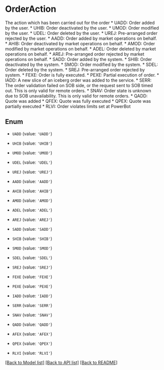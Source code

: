 # OrderAction

The action which has been carried out for the order * UADD: Order added by the user. * UHIB: Order deactivated by the user. * UMOD: Order modified by the user. * UDEL: Order deleted by the user. * UREJ: Pre-arranged order rejected by the user. * AADD: Order added by market operations on behalf. * AHIB: Order deactivated by market operations on behalf. * AMOD: Order modified by market operations on behalf. * ADEL: Order deleted by market operations on behalf. * AREJ: Pre-arranged order rejected by market operations on behalf. * SADD: Order added by the system. * SHIB: Order deactivated by the system. * SMOD: Order modified by the system. * SDEL: Order deleted by the system. * SREJ: Pre-arranged order rejected by system. * FEXE: Order is fully executed. * PEXE: Partial execution of order. * IADD: A new slice of an iceberg order was added to the service. * SERR: The order validation failed on SOB side, or the request sent to SOB timed out. This is only valid for remote orders. * SNAV: Order state is unknown due to SOB unavailability. This is only valid for remote orders. * QADD: Quote was added * QFEX: Quote was fully executed * QPEX: Quote was partially executed * RLVI: Order violates limits set at PowerBot

## Enum

* `UADD` (value: `'UADD'`)

* `UHIB` (value: `'UHIB'`)

* `UMOD` (value: `'UMOD'`)

* `UDEL` (value: `'UDEL'`)

* `UREJ` (value: `'UREJ'`)

* `AADD` (value: `'AADD'`)

* `AHIB` (value: `'AHIB'`)

* `AMOD` (value: `'AMOD'`)

* `ADEL` (value: `'ADEL'`)

* `AREJ` (value: `'AREJ'`)

* `SADD` (value: `'SADD'`)

* `SHIB` (value: `'SHIB'`)

* `SMOD` (value: `'SMOD'`)

* `SDEL` (value: `'SDEL'`)

* `SREJ` (value: `'SREJ'`)

* `FEXE` (value: `'FEXE'`)

* `PEXE` (value: `'PEXE'`)

* `IADD` (value: `'IADD'`)

* `SERR` (value: `'SERR'`)

* `SNAV` (value: `'SNAV'`)

* `QADD` (value: `'QADD'`)

* `AFEX` (value: `'AFEX'`)

* `QPEX` (value: `'QPEX'`)

* `RLVI` (value: `'RLVI'`)

[[Back to Model list]](../README.md#documentation-for-models) [[Back to API list]](../README.md#documentation-for-api-endpoints) [[Back to README]](../README.md)


